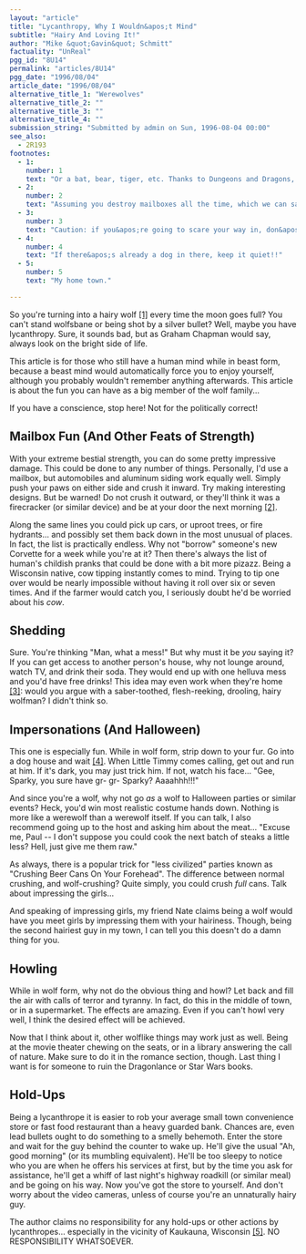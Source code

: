 ```yaml
---
layout: "article"
title: "Lycanthropy, Why I Wouldn&apos;t Mind"
subtitle: "Hairy And Loving It!"
author: "Mike &quot;Gavin&quot; Schmitt"
factuality: "UnReal"
pgg_id: "8U14"
permalink: "articles/8U14"
pgg_date: "1996/08/04"
article_date: "1996/08/04"
alternative_title_1: "Werewolves"
alternative_title_2: ""
alternative_title_3: ""
alternative_title_4: ""
submission_string: "Submitted by admin on Sun, 1996-08-04 00:00"
see_also:
  - 2R193
footnotes: 
  - 1:
    number: 1
    text: "Or a bat, bear, tiger, etc. Thanks to Dungeons and Dragons, we have any number of furry things to choose from."
  - 2:
    number: 2
    text: "Assuming you destroy mailboxes all the time, which we can safely conclude from the fact that you think about it anyway."
  - 3:
    number: 3
    text: "Caution: if you&apos;re going to scare your way in, don&apos;t do this to old people. Heart attacks are not funny."
  - 4:
    number: 4
    text: "If there&apos;s already a dog in there, keep it quiet!!"
  - 5:
    number: 5
    text: "My home town."

---
```

<div>
<p>So you're turning into a hairy wolf <a href="#footnote-body.1" name="footnote-link.1" class="footnote-link">[1]</a> every time the moon goes full? You can't stand wolfsbane or being shot by a silver bullet? Well, maybe you have lycanthropy. Sure, it sounds bad, but as Graham Chapman would say, always look on the bright side of life.</p>
<p>This article is for those who still have a human mind while in beast form, because a beast mind would automatically force you to enjoy yourself, although you probably wouldn't remember anything afterwards. This article is about the fun you can have as a big member of the wolf family...</p>
<p>If you have a conscience, stop here! Not for the politically correct!</p>
<h2>Mailbox Fun (And Other Feats of Strength)</h2>
<p>With your extreme bestial strength, you can do some pretty impressive damage. This could be done to any number of things. Personally, I'd use a mailbox, but automobiles and aluminum siding work equally well. Simply push your paws on either side and crush it inward. Try making interesting designs. But be warned! Do not crush it outward, or they'll think it was a firecracker (or similar device) and be at your door the next morning <a href="#footnote-body.2" name="footnote-link.2" class="footnote-link">[2]</a>.</p>
<p>Along the same lines you could pick up cars, or uproot trees, or fire hydrants... and possibly set them back down in the most unusual of places. In fact, the list is practically endless. Why not "borrow" someone's new Corvette for a week while you're at it? Then there's always the list of human's childish pranks that could be done with a bit more pizazz. Being a Wisconsin native, cow tipping instantly comes to mind. Trying to tip one over would be nearly impossible without having it roll over six or seven times. And if the farmer would catch you, I seriously doubt he'd be worried about his <em>cow</em>.</p>
<h2>Shedding</h2>
<p>Sure. You're thinking "Man, what a mess!" But why must it be <em>you</em> saying it? If you can get access to another person's house, why not lounge around, watch TV, and drink their soda. They would end up with one helluva mess and you'd have free drinks! This idea may even work when they're home <a href="#footnote-body.3" name="footnote-link.3" class="footnote-link">[3]</a>: would you argue with a saber-toothed, flesh-reeking, drooling, hairy wolfman? I didn't think so.</p>
<h2>Impersonations (And Halloween)</h2>
<p>This one is especially fun. While in wolf form, strip down to your fur. Go into a dog house and wait <a href="#footnote-body.4" name="footnote-link.4" class="footnote-link">[4]</a>. When Little Timmy comes calling, get out and run at him. If it's dark, you may just trick him. If not, watch his face... "Gee, Sparky, you sure have gr- gr- Sparky? Aaaahhh!!!"</p>
<p>And since you're a wolf, why not go <em>as</em> a wolf to Halloween parties or similar events? Heck, you'd win most realistic costume hands down. Nothing is more like a werewolf than a werewolf itself. If you can talk, I also recommend going up to the host and asking him about the meat... "Excuse me, Paul -- I don't suppose you could cook the next batch of steaks a little less? Hell, just give me them raw."</p>
<p>As always, there is a popular trick for "less civilized" parties known as "Crushing Beer Cans On Your Forehead". The difference between normal crushing, and wolf-crushing? Quite simply, you could crush <em>full</em> cans. Talk about impressing the girls...</p>
<p>And speaking of impressing girls, my friend Nate claims being a wolf would have you meet girls by impressing them with your hairiness. Though, being the second hairiest guy in my town, I can tell you this doesn't do a damn thing for you.</p>
<h2>Howling</h2>
<p>While in wolf form, why not do the obvious thing and howl? Let back and fill the air with calls of terror and tyranny. In fact, do this in the middle of town, or in a supermarket. The effects are amazing. Even if you can't howl very well, I think the desired effect will be achieved.</p>
<p>Now that I think about it, other wolflike things may work just as well. Being at the movie theater chewing on the seats, or in a library answering the call of nature. Make sure to do it in the romance section, though. Last thing I want is for someone to ruin the Dragonlance or Star Wars books.</p>
<h2>Hold-Ups</h2>
<p>Being a lycanthrope it is easier to rob your average small town convenience store or fast food restaurant than a heavy guarded bank. Chances are, even lead bullets ought to do something to a smelly behemoth. Enter the store and wait for the guy behind the counter to wake up. He'll give the usual "Ah, good morning" (or its mumbling equivalent). He'll be too sleepy to notice who you are when he offers his services at first, but by the time you ask for assistance, he'll get a whiff of last night's highway roadkill (or similar meal) and be going on his way. Now you've got the store to yourself. And don't worry about the video cameras, unless of course you're an unnaturally hairy guy.</p>
<p>The author claims no responsibility for any hold-ups or other actions by lycanthropes... especially in the vicinity of Kaukauna, Wisconsin <a href="#footnote-body.5" name="footnote-link.5" class="footnote-link">[5]</a>. NO RESPONSIBILITY WHATSOEVER.</p>
</div>

